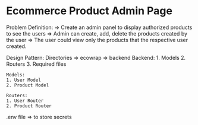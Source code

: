 # Ecommerce Product Admin Page

Problem Definition: 
 => Create an admin panel to display authorized products to see the users
 => Admin can create, add, delete the products created by the user
 => The user could view only the products that the respective user created.
 
 
 Design Pattern:
  Directories => ecowrap => backend 
  Backend:
    1. Models
    2. Routers
    3. Required files
    
    Models:
    1. User Model
    2. Product Model
    
    Routers:
    1. User Router
    2. Product Router
    
    
.env file => to store secrets